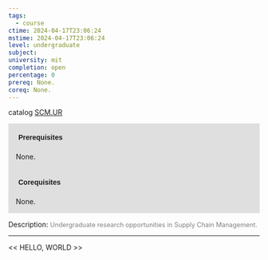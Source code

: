 ```yaml
---
tags:
  - course
ctime: 2024-04-17T23:06:24
mstime: 2024-04-17T23:06:24
level: undergraduate
subject: 
university: mit
completion: open
percentage: 0
prereq: None.
coreq: None.
---
```


catalog [SCM.UR](http://student.mit.edu/catalog/mSCMa.html#SCM.UR)

<span style="display: block; padding: 15px; background-color: rgb(100, 100, 100, 0.2);"><font id="m_prereq4268_0" style="display: block; font-family: Arial, sans-serif; font-weight: bold; padding: 5px">Prerequisites</font><br><span id="prereq4268_0">None.</span></span>
<span style="display: block; padding: 15px; background-color: rgb(100, 100, 100, 0.2);"><font id="m_coreq4268_0" style="display: block; font-family: Arial, sans-serif; font-weight: bold; padding: 5px">Corequisites</font><br><span id="coreq4268_0">None.</span></span>

<font style="">Description:</font>
<font style="color: grey; font-size: 0.8rem;">Undergraduate research opportunities in Supply Chain Management.</font>



---

<< HELLO, WORLD >>
